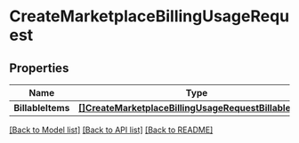 # CreateMarketplaceBillingUsageRequest

## Properties

Name | Type | Description | Notes
------------ | ------------- | ------------- | -------------
**BillableItems** | [**[]CreateMarketplaceBillingUsageRequestBillableItems**](CreateMarketplaceBillingUsageRequestBillableItems.md) |  |[optional] 

[[Back to Model list]](../README.md#documentation-for-models) [[Back to API list]](../README.md#documentation-for-api-endpoints) [[Back to README]](../README.md)


